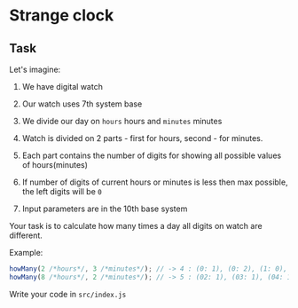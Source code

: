 # Strange clock

## Task

Let's imagine:

  1) We have digital watch

  2) Our watch uses 7th system base

  3) We divide our day on `hours` hours and `minutes` minutes

  4) Watch is divided on 2 parts - first for hours, second - for minutes.

  5) Each part contains the number of digits for showing all possible values of hours(minutes)

  6) If number of digits of current hours or minutes is less then max possible, the left digits will be `0`

  7) Input parameters are in the 10th base system


Your task is to calculate how many times a day all digits on watch are different.

Example:

```js
howMany(2 /*hours*/, 3 /*minutes*/); // -> 4 : (0: 1), (0: 2), (1: 0), (1: 2)
howMany(8 /*hours*/, 2 /*minutes*/); // -> 5 : (02: 1), (03: 1), (04: 1), (05: 1), (06: 1)
```

Write your code in `src/index.js`
